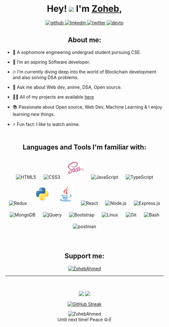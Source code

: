 # <div align="center"> Hey! <img src="https://github.com/TheDudeThatCode/TheDudeThatCode/blob/master/Assets/Hi.gif" width="29px"> I'm [Zoheb](https://github.com/oneknucklehead),</div>

<div align="center">
<a href="https://github.com/oneknucklehead" target="_blank">
<img src=https://img.shields.io/badge/github-%2324292e.svg?&style=for-the-badge&logo=github&logoColor=white alt=github style="margin-bottom: 5px;" />
</a>
<a href="https://www.linkedin.com/in/oneknucklehead/" target="_blank">
<img src=https://img.shields.io/badge/linkedin-%231E77B5.svg?&style=for-the-badge&logo=linkedin&logoColor=white alt=linkedin style="margin-bottom: 5px;" />
</a>
<a href="https://twitter.com/oneknucklehead_" target="_blank">
<img src=https://img.shields.io/badge/twitter-%2300acee.svg?&style=for-the-badge&logo=twitter&logoColor=white alt=twitter style="margin-bottom: 5px;" />
</a>
<a href="https://dev.to/oneknucklehead" target="_blank">
<img src=https://img.shields.io/badge/dev.to-%2308090A.svg?&style=for-the-badge&logo=dev.to&logoColor=white alt=devto style="margin-bottom: 5px;" />
</a>  
</div>

## <div align="center">About me: </div>

- 🚀 A sophomore engineering undergrad student pursuing CSE.

- 🔭 I’m an aspiring Software developer.

- 🔥 I’m currently diving deep into the world of Blockchain development and also solving DSA problems.

- 💬 Ask me about Web dev, anime, DSA, Open source.
- 👨‍💻 All of my projects are available [here](https://github.com/oneknucklehead?tab=repositories)
- 📚 Passionate about Open source, Web Dev, Machine Learning & I enjoy learning new things.

- ⚡ Fun fact: I like to watch anime.
  <br><br>

## <div align="center">Languages and Tools I'm familiar with:</div>

<div align="center">
<img style="margin: 10px" src="https://profilinator.rishav.dev/skills-assets/html5-original-wordmark.svg" alt="HTML5" height="50" />  
<img style="margin: 10px" src="https://profilinator.rishav.dev/skills-assets/css3-original-wordmark.svg" alt="CSS3" height="50" /> 
<img style="margin: 10px" src="https://raw.githubusercontent.com/github/explore/80688e429a7d4ef2fca1e82350fe8e3517d3494d/topics/sass/sass.png" alt="Sass" height="50" />
<img style="margin: 10px" src="https://profilinator.rishav.dev/skills-assets/javascript-original.svg" alt="JavaScript" height="50" />  
<img style="margin: 10px" src="https://profilinator.rishav.dev/skills-assets/typescript-original.svg" alt="TypeScript" height="50" />  
<img style="margin: 10px" src="https://profilinator.rishav.dev/skills-assets/redux-original.svg" alt="Redux" height="50" />  
<img style="margin: 10px" src="https://raw.githubusercontent.com/devicons/devicon/master/icons/python/python-original.svg" alt="python" height="50"/>
<img style="margin: 10px" src="https://raw.githubusercontent.com/devicons/devicon/master/icons/java/java-original.svg" alt="java" height="50"/>
<img style="margin: 10px" src="https://profilinator.rishav.dev/skills-assets/react-original-wordmark.svg" alt="React" height="50" />  
<img style="margin: 10px" src="https://profilinator.rishav.dev/skills-assets/nodejs-original-wordmark.svg" alt="Node.js" height="50" />  
<img style="margin: 10px" src="https://profilinator.rishav.dev/skills-assets/express-original-wordmark.svg" alt="Express.js" height="50" />  
<img style="margin: 10px" src="https://profilinator.rishav.dev/skills-assets/mongodb-original-wordmark.svg" alt="MongoDB" height="50" />  
<img style="margin: 10px" src="https://profilinator.rishav.dev/skills-assets/jquery.png" alt="jQuery" height="50" />  
<img style="margin: 10px" src="https://profilinator.rishav.dev/skills-assets/bootstrap-plain.svg" alt="Bootstrap" height="50" />  
<img style="margin: 10px" src="https://profilinator.rishav.dev/skills-assets/linux-original.svg" alt="Linux" height="50" />  
<img style="margin: 10px" src="https://profilinator.rishav.dev/skills-assets/git-scm-icon.svg" alt="Git" height="50" />  
<img style="margin: 10px" src="https://profilinator.rishav.dev/skills-assets/gnu_bash-icon.svg" alt="Bash" height="50" />
<img style="margin: 10px" src="https://www.vectorlogo.zone/logos/getpostman/getpostman-icon.svg" alt="postman" height="50"/>
</div>
  <br><br>
  
## <div align="center">Support me:</div>  
<div align="center"><a href="https://www.buymeacoffee.com/ZohebAhmed"> <img align="center" src="https://cdn.buymeacoffee.com/buttons/v2/default-yellow.png" height="50" width="200" alt="ZohebAhmed" /></a></div>
<hr>
<br><br>
<div align="center">
<div align="center">
  <img width="48%" src="https://github-readme-stats.vercel.app/api/top-langs/?username=oneknucklehead&layout=compact" />
  <img width="48%" src="https://github-readme-stats.vercel.app/api?username=oneknucklehead&show_icons=true" />
</div>

[![GitHub Streak](https://github-readme-streak-stats.herokuapp.com/?user=oneknucklehead&theme=tokyonight_duo)](https://git.io/streak-stats)

</div>

<div align="center"> <img src="https://komarev.com/ghpvc/?username=oneknucklehead&label=Profile%20views&color=0e75b6&style=flat" alt="ZohebAhmed" />
</div>  
<div align="center"> Until next time! Peace ☮️✌️</div>
